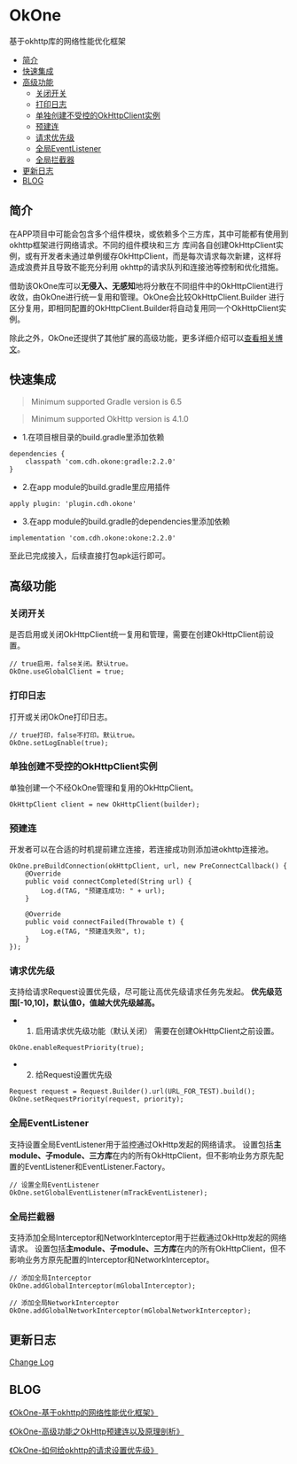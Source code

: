 # OkOne
基于okhttp库的网络性能优化框架

* [简介](#简介)
* [快速集成](#快速集成)
* [高级功能](#高级功能)
   * [关闭开关](#关闭开关)
   * [打印日志](#打印日志)
   * [单独创建不受控的OkHttpClient实例](#单独创建不受控的OkHttpClient实例)
   * [预建连](#预建连)
   * [请求优先级](#请求优先级)
   * [全局EventListener](#全局EventListener)
   * [全局拦截器](#全局拦截器)
* [更新日志](#更新日志)
* [BLOG](#BLOG)


## 简介
在APP项目中可能会包含多个组件模块，或依赖多个三方库，其中可能都有使用到okhttp框架进行网络请求。不同的组件模块和三方
库间各自创建OkHttpClient实例，或有开发者未通过单例缓存OkHttpClient，而是每次请求每次新建，这样将造成浪费并且导致不能充分利用
okhttp的请求队列和连接池等控制和优化措施。

借助该OkOne库可以**无侵入、无感知**地将分散在不同组件中的OkHttpClient进行收敛，由OkOne进行统一复用和管理。OkOne会比较OkHttpClient.Builder
进行区分复用，即相同配置的OkHttpClient.Builder将自动复用同一个OkHttpClient实例。

除此之外，OkOne还提供了其他扩展的高级功能，更多详细介绍可以[查看相关博文](#blog)。

## 快速集成

> Minimum supported Gradle version is 6.5

> Minimum supported OkHttp version is 4.1.0

- 1.在项目根目录的build.gradle里添加依赖
```
dependencies {
    classpath 'com.cdh.okone:gradle:2.2.0'
}
```

- 2.在app module的build.gradle里应用插件
```
apply plugin: 'plugin.cdh.okone'
```

- 3.在app module的build.gradle的dependencies里添加依赖
```
implementation 'com.cdh.okone:okone:2.2.0'
```

至此已完成接入，后续直接打包apk运行即可。

## 高级功能
### 关闭开关
是否启用或关闭OkHttpClient统一复用和管理，需要在创建OkHttpClient前设置。
```
// true启用，false关闭。默认true。
OkOne.useGlobalClient = true;
```

### 打印日志
打开或关闭OkOne打印日志。
```
// true打印，false不打印。默认true。
OkOne.setLogEnable(true);
```

### 单独创建不受控的OkHttpClient实例
单独创建一个不经OkOne管理和复用的OkHttpClient。
```
OkHttpClient client = new OkHttpClient(builder); 
```

### 预建连
开发者可以在合适的时机提前建立连接，若连接成功则添加进okhttp连接池。
```
OkOne.preBuildConnection(okHttpClient, url, new PreConnectCallback() {
    @Override
    public void connectCompleted(String url) {
        Log.d(TAG, "预建连成功: " + url);
    }

    @Override
    public void connectFailed(Throwable t) {
        Log.e(TAG, "预建连失败", t);
    }
});
```

### 请求优先级
支持给请求Request设置优先级，尽可能让高优先级请求任务先发起。
**优先级范围[-10,10]，默认值0，值越大优先级越高。**

- 1. 启用请求优先级功能（默认关闭）
需要在创建OkHttpClient之前设置。
```
OkOne.enableRequestPriority(true);
```

- 2. 给Request设置优先级
```
Request request = Request.Builder().url(URL_FOR_TEST).build();
OkOne.setRequestPriority(request, priority);
```

### 全局EventListener
支持设置全局EventListener用于监控通过OkHttp发起的网络请求。
设置包括**主module、子module、三方库**在内的所有OkHttpClient，但不影响业务方原先配置的EventListener和EventListener.Factory。

```
// 设置全局EventListener
OkOne.setGlobalEventListener(mTrackEventListener);
```

### 全局拦截器
支持添加全局Interceptor和NetworkInterceptor用于拦截通过OkHttp发起的网络请求。
设置包括**主module、子module、三方库**在内的所有OkHttpClient，但不影响业务方原先配置的Interceptor和NetworkInterceptor。
```
// 添加全局Interceptor
OkOne.addGlobalInterceptor(mGlobalInterceptor);

// 添加全局NetworkInterceptor
OkOne.addGlobalNetworkInterceptor(mGlobalNetworkInterceptor);
```

## 更新日志
[Change Log](https://github.com/chidehang/OkOne/wiki/Change-Log)

## BLOG

[《OkOne-基于okhttp的网络性能优化框架》](https://juejin.cn/post/6908178914779561997)

[《OkOne-高级功能之OkHttp预建连以及原理剖析》](https://juejin.cn/post/6909817749493514247)

[《OkOne-如何给okhttp的请求设置优先级》](https://juejin.cn/post/6920850276437983239/)
